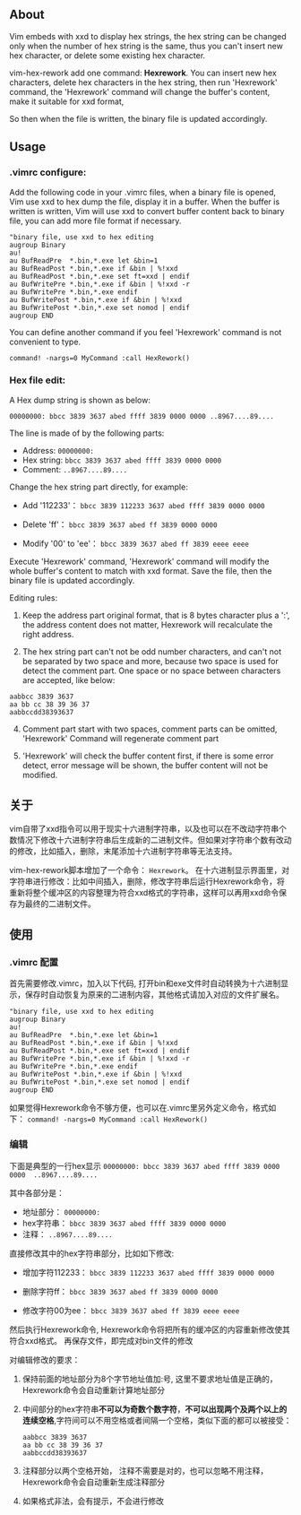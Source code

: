 ## About

Vim embeds with xxd to display hex strings,  the hex string can be changed only when the number of hex string is the same, thus you can't insert new hex character, or delete some existing hex character.



vim-hex-rework add one command: **Hexrework**.  You can insert new hex characters, delete hex characters in the hex string,  then run 'Hexrework' command, the 'Hexrework' command will change the buffer's content, make it suitable for xxd format, 

So then when the file is written, the binary file is updated accordingly.



## Usage

### .vimrc configure:

Add the following code in your .vimrc files, when a binary file is opened, Vim use xxd to hex dump the file, display it in a buffer. When the buffer is written is written, Vim will use xxd to convert buffer content back to binary file, you can add more file format if necessary.

```
"binary file, use xxd to hex editing
augroup Binary
au!
au BufReadPre  *.bin,*.exe let &bin=1
au BufReadPost *.bin,*.exe if &bin | %!xxd
au BufReadPost *.bin,*.exe set ft=xxd | endif
au BufWritePre *.bin,*.exe if &bin | %!xxd -r
au BufWritePre *.bin,*.exe endif
au BufWritePost *.bin,*.exe if &bin | %!xxd
au BufWritePost *.bin,*.exe set nomod | endif
augroup END
```

You can define another command if you feel 'Hexrework' command is not convenient to type.

`command! -nargs=0 MyCommand :call HexRework()`



### Hex file edit:

A Hex dump string is shown as below:

`00000000: bbcc 3839 3637 abed ffff 3839 0000 0000 ..8967....89....`

The line is made of by the following parts:

- Address:       `00000000:`
- Hex string:   `bbcc 3839 3637 abed ffff 3839 0000 0000`
- Comment:   `..8967....89....`

Change the hex string part directly, for example:

- Add '112233'： `bbcc 3839 112233 3637 abed ffff 3839 0000 0000`

- Delete 'ff'： `bbcc 3839 3637 abed ff 3839 0000 0000`

- Modify '00' to 'ee'： `bbcc 3839 3637 abed ff 3839 eeee eeee`

Execute 'Hexrework' command, 'Hexrework' command will modify the whole buffer's content to match with xxd format. Save the file, then the binary file is updated accordingly.



Editing rules:

1. Keep the address part original format, that is 8 bytes character plus a ':',  the address content does not matter, Hexrework will recalculate the right address.

2. The hex string part can't not be odd number characters, and can't not be separated by two space and more, because two space is used for detect the comment part.  One space or no space between characters are accepted, like below:

```
aabbcc 3839 3637
aa bb cc 38 39 36 37
aabbccdd38393637
```

4. Comment part start with two spaces, comment parts can be omitted, 'Hexrework' Command will regenerate comment part 

5.  'Hexrework' will check the buffer content first, if there is some error detect, error message will be shown, the buffer content will not be modified.



## 关于

vim自带了xxd指令可以用于现实十六进制字符串，以及也可以在不改动字符串个数情况下修改十六进制字符串后生成新的二进制文件。但如果对字符串个数有改动的修改，比如插入，删除，末尾添加十六进制字符串等无法支持。

vim-hex-rework脚本增加了一个命令： `Hexrework`。  在十六进制显示界面里，对字符串进行修改：比如中间插入，删除，修改字符串后运行Hexrework命令，将重新将整个缓冲区的内容整理为符合xxd格式的字符串，这样可以再用xxd命令保存为最终的二进制文件。

## 使用

### .vimrc 配置

   首先需要修改.vimrc，加入以下代码,  打开bin和exe文件时自动转换为十六进制显示，保存时自动恢复为原来的二进制内容，其他格式请加入对应的文件扩展名。

```
"binary file, use xxd to hex editing
augroup Binary
au!
au BufReadPre  *.bin,*.exe let &bin=1
au BufReadPost *.bin,*.exe if &bin | %!xxd
au BufReadPost *.bin,*.exe set ft=xxd | endif
au BufWritePre *.bin,*.exe if &bin | %!xxd -r
au BufWritePre *.bin,*.exe endif
au BufWritePost *.bin,*.exe if &bin | %!xxd
au BufWritePost *.bin,*.exe set nomod | endif
augroup END
```

   如果觉得Hexrework命令不够方便，也可以在.vimrc里另外定义命令，格式如下：   `command! -nargs=0 MyCommand :call HexRework()`

### 编辑

下面是典型的一行hex显示
`00000000: bbcc 3839 3637 abed ffff 3839 0000 0000  ..8967....89....`

其中各部分是：

- 地址部分：      `00000000:`
- hex字符串：   `bbcc 3839 3637 abed ffff 3839 0000 0000`
- 注释：             `..8967....89....`

直接修改其中的hex字符串部分，比如如下修改:

- 增加字符112233：  `bbcc 3839 112233 3637 abed ffff 3839 0000 0000`

- 删除字符ff：             `bbcc 3839 3637 abed ff 3839 0000 0000`

- 修改字符00为ee：   `bbcc 3839 3637 abed ff 3839 eeee eeee`

然后执行Hexrework命令, Hexrework命令将把所有的缓冲区的内容重新修改使其符合xxd格式。 再保存文件，即完成对bin文件的修改

对编辑修改的要求：

1. 保持前面的地址部分为8个字节地址值加:号, 这里不要求地址值是正确的，
   Hexrework命令会自动重新计算地址部分

2. 中间部分的hex字符串**不可以为奇数个数字符**，**不可以出现两个及两个以上的连续空格**,字符间可以不用空格或者间隔一个空格，类似下面的都可以被接受：
   
   ```
   aabbcc 3839 3637
   aa bb cc 38 39 36 37
   aabbccdd38393637
   ```

3. 注释部分以两个空格开始， 注释不需要是对的，也可以忽略不用注释，Hexrework命令会自动重新生成注释部分

4. 如果格式非法，会有提示，不会进行修改
